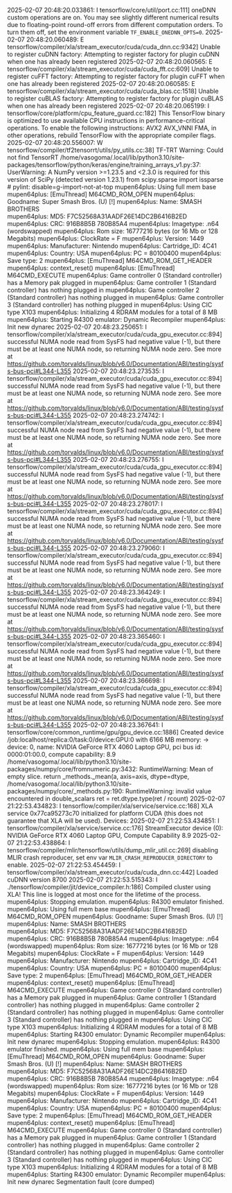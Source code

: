 2025-02-07 20:48:20.033861: I tensorflow/core/util/port.cc:111] oneDNN custom operations are on. You may see slightly different numerical results due to floating-point round-off errors from different computation orders. To turn them off, set the environment variable `TF_ENABLE_ONEDNN_OPTS=0`.
2025-02-07 20:48:20.060489: E tensorflow/compiler/xla/stream_executor/cuda/cuda_dnn.cc:9342] Unable to register cuDNN factory: Attempting to register factory for plugin cuDNN when one has already been registered
2025-02-07 20:48:20.060565: E tensorflow/compiler/xla/stream_executor/cuda/cuda_fft.cc:609] Unable to register cuFFT factory: Attempting to register factory for plugin cuFFT when one has already been registered
2025-02-07 20:48:20.060585: E tensorflow/compiler/xla/stream_executor/cuda/cuda_blas.cc:1518] Unable to register cuBLAS factory: Attempting to register factory for plugin cuBLAS when one has already been registered
2025-02-07 20:48:20.065199: I tensorflow/core/platform/cpu_feature_guard.cc:182] This TensorFlow binary is optimized to use available CPU instructions in performance-critical operations.
To enable the following instructions: AVX2 AVX_VNNI FMA, in other operations, rebuild TensorFlow with the appropriate compiler flags.
2025-02-07 20:48:20.556007: W tensorflow/compiler/tf2tensorrt/utils/py_utils.cc:38] TF-TRT Warning: Could not find TensorRT
/home/vasogoma/.local/lib/python3.10/site-packages/tensorflow/python/keras/engine/training_arrays_v1.py:37: UserWarning: A NumPy version >=1.23.5 and <2.3.0 is required for this version of SciPy (detected version 1.23.1)
  from scipy.sparse import issparse  # pylint: disable=g-import-not-at-top
mupen64plus: Using full mem base
mupen64plus: [EmuThread] M64CMD_ROM_OPEN
mupen64plus: Goodname: Super Smash Bros. (U) [!]
mupen64plus: Name: SMASH BROTHERS      
mupen64plus: MD5: F7C52568A31AADF26E14DC2B6416B2ED
mupen64plus: CRC: 916B8B5B 780B85A4
mupen64plus: Imagetype: .n64 (wordswapped)
mupen64plus: Rom size: 16777216 bytes (or 16 Mb or 128 Megabits)
mupen64plus: ClockRate = F
mupen64plus: Version: 1449
mupen64plus: Manufacturer: Nintendo
mupen64plus: Cartridge_ID: 4C41
mupen64plus: Country: USA
mupen64plus: PC = 80100400
mupen64plus: Save type: 2
mupen64plus: [EmuThread] M64CMD_ROM_GET_HEADER
mupen64plus: context_reset()
mupen64plus: [EmuThread] M64CMD_EXECUTE
mupen64plus: Game controller 0 (Standard controller) has a Memory pak plugged in
mupen64plus: Game controller 1 (Standard controller) has nothing plugged in
mupen64plus: Game controller 2 (Standard controller) has nothing plugged in
mupen64plus: Game controller 3 (Standard controller) has nothing plugged in
mupen64plus: Using CIC type X103
mupen64plus: Initializing 4 RDRAM modules for a total of 8 MB
mupen64plus: Starting R4300 emulator: Dynamic Recompiler
mupen64plus: Init new dynarec
2025-02-07 20:48:23.250651: I tensorflow/compiler/xla/stream_executor/cuda/cuda_gpu_executor.cc:894] successful NUMA node read from SysFS had negative value (-1), but there must be at least one NUMA node, so returning NUMA node zero. See more at https://github.com/torvalds/linux/blob/v6.0/Documentation/ABI/testing/sysfs-bus-pci#L344-L355
2025-02-07 20:48:23.273535: I tensorflow/compiler/xla/stream_executor/cuda/cuda_gpu_executor.cc:894] successful NUMA node read from SysFS had negative value (-1), but there must be at least one NUMA node, so returning NUMA node zero. See more at https://github.com/torvalds/linux/blob/v6.0/Documentation/ABI/testing/sysfs-bus-pci#L344-L355
2025-02-07 20:48:23.274742: I tensorflow/compiler/xla/stream_executor/cuda/cuda_gpu_executor.cc:894] successful NUMA node read from SysFS had negative value (-1), but there must be at least one NUMA node, so returning NUMA node zero. See more at https://github.com/torvalds/linux/blob/v6.0/Documentation/ABI/testing/sysfs-bus-pci#L344-L355
2025-02-07 20:48:23.276755: I tensorflow/compiler/xla/stream_executor/cuda/cuda_gpu_executor.cc:894] successful NUMA node read from SysFS had negative value (-1), but there must be at least one NUMA node, so returning NUMA node zero. See more at https://github.com/torvalds/linux/blob/v6.0/Documentation/ABI/testing/sysfs-bus-pci#L344-L355
2025-02-07 20:48:23.278017: I tensorflow/compiler/xla/stream_executor/cuda/cuda_gpu_executor.cc:894] successful NUMA node read from SysFS had negative value (-1), but there must be at least one NUMA node, so returning NUMA node zero. See more at https://github.com/torvalds/linux/blob/v6.0/Documentation/ABI/testing/sysfs-bus-pci#L344-L355
2025-02-07 20:48:23.279060: I tensorflow/compiler/xla/stream_executor/cuda/cuda_gpu_executor.cc:894] successful NUMA node read from SysFS had negative value (-1), but there must be at least one NUMA node, so returning NUMA node zero. See more at https://github.com/torvalds/linux/blob/v6.0/Documentation/ABI/testing/sysfs-bus-pci#L344-L355
2025-02-07 20:48:23.364249: I tensorflow/compiler/xla/stream_executor/cuda/cuda_gpu_executor.cc:894] successful NUMA node read from SysFS had negative value (-1), but there must be at least one NUMA node, so returning NUMA node zero. See more at https://github.com/torvalds/linux/blob/v6.0/Documentation/ABI/testing/sysfs-bus-pci#L344-L355
2025-02-07 20:48:23.365460: I tensorflow/compiler/xla/stream_executor/cuda/cuda_gpu_executor.cc:894] successful NUMA node read from SysFS had negative value (-1), but there must be at least one NUMA node, so returning NUMA node zero. See more at https://github.com/torvalds/linux/blob/v6.0/Documentation/ABI/testing/sysfs-bus-pci#L344-L355
2025-02-07 20:48:23.366698: I tensorflow/compiler/xla/stream_executor/cuda/cuda_gpu_executor.cc:894] successful NUMA node read from SysFS had negative value (-1), but there must be at least one NUMA node, so returning NUMA node zero. See more at https://github.com/torvalds/linux/blob/v6.0/Documentation/ABI/testing/sysfs-bus-pci#L344-L355
2025-02-07 20:48:23.367641: I tensorflow/core/common_runtime/gpu/gpu_device.cc:1886] Created device /job:localhost/replica:0/task:0/device:GPU:0 with 6166 MB memory:  -> device: 0, name: NVIDIA GeForce RTX 4060 Laptop GPU, pci bus id: 0000:01:00.0, compute capability: 8.9
/home/vasogoma/.local/lib/python3.10/site-packages/numpy/core/fromnumeric.py:3432: RuntimeWarning: Mean of empty slice.
  return _methods._mean(a, axis=axis, dtype=dtype,
/home/vasogoma/.local/lib/python3.10/site-packages/numpy/core/_methods.py:190: RuntimeWarning: invalid value encountered in double_scalars
  ret = ret.dtype.type(ret / rcount)
2025-02-07 21:22:53.434823: I tensorflow/compiler/xla/service/service.cc:168] XLA service 0x77ca95273c70 initialized for platform CUDA (this does not guarantee that XLA will be used). Devices:
2025-02-07 21:22:53.434851: I tensorflow/compiler/xla/service/service.cc:176]   StreamExecutor device (0): NVIDIA GeForce RTX 4060 Laptop GPU, Compute Capability 8.9
2025-02-07 21:22:53.438864: I tensorflow/compiler/mlir/tensorflow/utils/dump_mlir_util.cc:269] disabling MLIR crash reproducer, set env var `MLIR_CRASH_REPRODUCER_DIRECTORY` to enable.
2025-02-07 21:22:53.454459: I tensorflow/compiler/xla/stream_executor/cuda/cuda_dnn.cc:442] Loaded cuDNN version 8700
2025-02-07 21:22:53.515343: I ./tensorflow/compiler/jit/device_compiler.h:186] Compiled cluster using XLA!  This line is logged at most once for the lifetime of the process.
mupen64plus: Stopping emulation.
mupen64plus: R4300 emulator finished.
mupen64plus: Using full mem base
mupen64plus: [EmuThread] M64CMD_ROM_OPEN
mupen64plus: Goodname: Super Smash Bros. (U) [!]
mupen64plus: Name: SMASH BROTHERS      
mupen64plus: MD5: F7C52568A31AADF26E14DC2B6416B2ED
mupen64plus: CRC: 916B8B5B 780B85A4
mupen64plus: Imagetype: .n64 (wordswapped)
mupen64plus: Rom size: 16777216 bytes (or 16 Mb or 128 Megabits)
mupen64plus: ClockRate = F
mupen64plus: Version: 1449
mupen64plus: Manufacturer: Nintendo
mupen64plus: Cartridge_ID: 4C41
mupen64plus: Country: USA
mupen64plus: PC = 80100400
mupen64plus: Save type: 2
mupen64plus: [EmuThread] M64CMD_ROM_GET_HEADER
mupen64plus: context_reset()
mupen64plus: [EmuThread] M64CMD_EXECUTE
mupen64plus: Game controller 0 (Standard controller) has a Memory pak plugged in
mupen64plus: Game controller 1 (Standard controller) has nothing plugged in
mupen64plus: Game controller 2 (Standard controller) has nothing plugged in
mupen64plus: Game controller 3 (Standard controller) has nothing plugged in
mupen64plus: Using CIC type X103
mupen64plus: Initializing 4 RDRAM modules for a total of 8 MB
mupen64plus: Starting R4300 emulator: Dynamic Recompiler
mupen64plus: Init new dynarec
mupen64plus: Stopping emulation.
mupen64plus: R4300 emulator finished.
mupen64plus: Using full mem base
mupen64plus: [EmuThread] M64CMD_ROM_OPEN
mupen64plus: Goodname: Super Smash Bros. (U) [!]
mupen64plus: Name: SMASH BROTHERS      
mupen64plus: MD5: F7C52568A31AADF26E14DC2B6416B2ED
mupen64plus: CRC: 916B8B5B 780B85A4
mupen64plus: Imagetype: .n64 (wordswapped)
mupen64plus: Rom size: 16777216 bytes (or 16 Mb or 128 Megabits)
mupen64plus: ClockRate = F
mupen64plus: Version: 1449
mupen64plus: Manufacturer: Nintendo
mupen64plus: Cartridge_ID: 4C41
mupen64plus: Country: USA
mupen64plus: PC = 80100400
mupen64plus: Save type: 2
mupen64plus: [EmuThread] M64CMD_ROM_GET_HEADER
mupen64plus: context_reset()
mupen64plus: [EmuThread] M64CMD_EXECUTE
mupen64plus: Game controller 0 (Standard controller) has a Memory pak plugged in
mupen64plus: Game controller 1 (Standard controller) has nothing plugged in
mupen64plus: Game controller 2 (Standard controller) has nothing plugged in
mupen64plus: Game controller 3 (Standard controller) has nothing plugged in
mupen64plus: Using CIC type X103
mupen64plus: Initializing 4 RDRAM modules for a total of 8 MB
mupen64plus: Starting R4300 emulator: Dynamic Recompiler
mupen64plus: Init new dynarec
Segmentation fault (core dumped)
